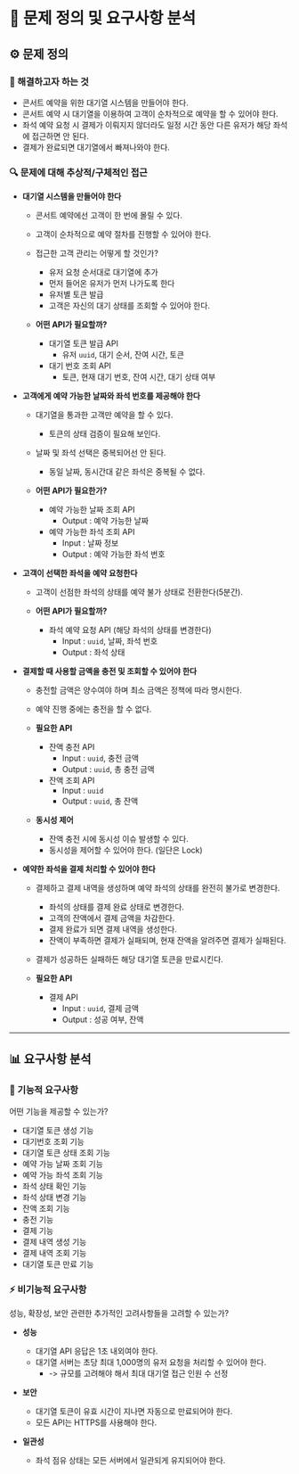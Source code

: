 # 📝 문제 정의 및 요구사항 분석

## ⚙️ 문제 정의 

### 🎯 해결하고자 하는 것
- 콘서트 예약을 위한 대기열 시스템을 만들어야 한다.
- 콘서트 예약 시 대기열을 이용하여 고객이 순차적으로 예약을 할 수 있어야 한다.
- 좌석 예약 요청 시 결제가 이뤄지지 않더라도 일정 시간 동안 다른 유저가 해당 좌석에 접근하면 안 된다.
- 결제가 완료되면 대기열에서 빠져나와야 한다.

### 🔍 문제에 대해 추상적/구체적인 접근
- **대기열 시스템을 만들어야 한다**
    - 콘서트 예약에선 고객이 한 번에 몰릴 수 있다.
    - 고객이 순차적으로 예약 절차를 진행할 수 있어야 한다.
    - 접근한 고객 관리는 어떻게 할 것인가?
        - 유저 요청 순서대로 대기열에 추가
        - 먼저 들어온 유저가 먼저 나가도록 한다
        - 유저별 토큰 발급
        - 고객은 자신의 대기 상태를 조회할 수 있어야 한다.

    - **어떤 API가 필요할까?**
        - 대기열 토큰 발급 API
            - 유저 `uuid`, 대기 순서, 잔여 시간, 토큰
        - 대기 번호 조회 API
            - 토큰, 현재 대기 번호, 잔여 시간, 대기 상태 여부

- **고객에게 예약 가능한 날짜와 좌석 번호를 제공해야 한다**
    - 대기열을 통과한 고객만 예약을 할 수 있다.
        - 토큰의 상태 검증이 필요해 보인다.
    - 날짜 및 좌석 선택은 중복되어선 안 된다.
        - 동일 날짜, 동시간대 같은 좌석은 중복될 수 없다.

    - **어떤 API가 필요한가?**
        - 예약 가능한 날짜 조회 API
            - Output : 예약 가능한 날짜
        - 예약 가능한 좌석 조회 API
            - Input : 날짜 정보
            - Output : 예약 가능한 좌석 번호

- **고객이 선택한 좌석을 예약 요청한다**
    - 고객이 선점한 좌석의 상태를 예약 불가 상태로 전환한다(5분간).

    - **어떤 API가 필요할까?**
        - 좌석 예약 요청 API (해당 좌석의 상태를 변경한다)
            - Input : `uuid`, 날짜, 좌석 번호
            - Output : 좌석 상태

- **결제할 때 사용할 금액을 충전 및 조회할 수 있어야 한다**
    - 충전할 금액은 양수여야 하며 최소 금액은 정책에 따라 명시한다.
    - 예약 진행 중에는 충전을 할 수 없다.

    - **필요한 API**
        - 잔액 충전 API
            - Input : `uuid`, 충전 금액
            - Output : `uuid`, 총 충전 금액
        - 잔액 조회 API
            - Input : `uuid`
            - Output : `uuid`, 총 잔액

    - **동시성 제어**
        - 잔액 충전 시에 동시성 이슈 발생할 수 있다.
        - 동시성을 제어할 수 있어야 한다. (일단은 Lock)

- **예약한 좌석을 결제 처리할 수 있어야 한다**
    - 결제하고 결제 내역을 생성하며 예약 좌석의 상태를 완전히 불가로 변경한다.
        - 좌석의 상태를 결제 완료 상태로 변경한다.
        - 고객의 잔액에서 결제 금액을 차감한다.
        - 결제 완료가 되면 결제 내역을 생성한다.
        - 잔액이 부족하면 결제가 실패되며, 현재 잔액을 알려주면 결제가 실패된다.
    - 결제가 성공하든 실패하든 해당 대기열 토큰을 만료시킨다.

    - **필요한 API**
        - 결제 API
            - Input : `uuid`, 결제 금액
            - Output : 성공 여부, 잔액

---

## 📊 요구사항 분석 

### 🔧 기능적 요구사항
어떤 기능을 제공할 수 있는가?
- 대기열 토큰 생성 기능
- 대기번호 조회 기능
- 대기열 토큰 상태 조회 기능
- 예약 가능 날짜 조회 기능
- 예약 가능 좌석 조회 기능
- 좌석 상태 확인 기능
- 좌석 상태 변경 기능
- 잔액 조회 기능
- 충전 기능
- 결제 기능
- 결제 내역 생성 기능
- 결제 내역 조회 기능
- 대기열 토큰 만료 기능

### ⚡ 비기능적 요구사항
성능, 확장성, 보안 관련한 추가적인 고려사항들을 고려할 수 있는가?

- **성능**
    - 대기열 API 응답은 1초 내외여야 한다.
    - 대기열 서버는 초당 최대 1,000명의 유저 요청을 처리할 수 있어야 한다.
        - -> 규모를 고려해야 해서 최대 대기열 접근 인원 수 선정

- **보안**
    - 대기열 토큰이 유효 시간이 지나면 자동으로 만료되어야 한다.
    - 모든 API는 HTTPS를 사용해야 한다.

- **일관성**
    - 좌석 점유 상태는 모든 서버에서 일관되게 유지되어야 한다.
